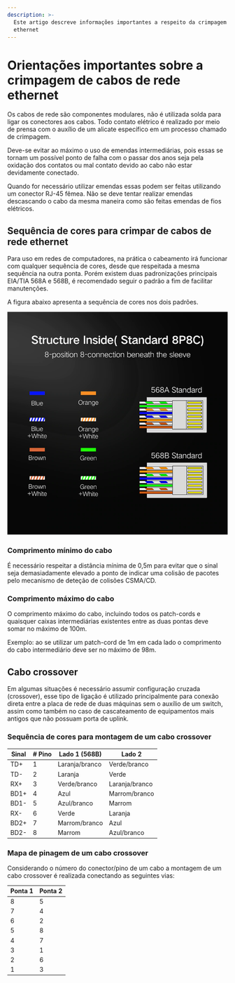 ```yaml
---
description: >-
  Este artigo descreve informações importantes a respeito da crimpagem de cabos
  ethernet
---
```


# Orientações importantes sobre a crimpagem de cabos de rede ethernet

Os cabos de rede são componentes modulares, não é utilizada solda para ligar os conectores aos cabos. Todo contato elétrico é realizado por meio de prensa com o auxílio de um alicate específico em um processo chamado de crimpagem.

Deve-se evitar ao máximo o uso de emendas intermediárias, pois essas se tornam um possível ponto de falha com o passar dos anos seja pela oxidação dos contatos ou mal contato devido ao cabo não estar devidamente conectado.

Quando for necessário utilizar emendas essas podem ser feitas utilizando um conector RJ-45 fêmea. Não se deve tentar realizar emendas descascando o cabo da mesma maneira como são feitas emendas de fios elétricos.

## Sequência de cores para crimpar de cabos de rede ethernet

Para uso em redes de computadores, na prática o cabeamento irá funcionar com qualquer sequência de cores, desde que respeitada a mesma sequência na outra ponta. Porém existem duas padronizações principais EIA/TIA 568A e 568B, é recomendado seguir o padrão a fim de facilitar manutenções.

A figura abaixo apresenta a sequência de cores nos dois padrões.

![](../.gitbook/assets/image.png)

### Comprimento mínimo do cabo

É necessário respeitar a distância mínima de 0,5m para evitar que o sinal seja demasiadamente elevado a ponto de indicar uma colisão de pacotes pelo mecanismo de deteção de colisões CSMA/CD.

### Comprimento máximo do cabo

O comprimento máximo do cabo, incluindo todos os patch-cords e quaisquer caixas intermediárias existentes entre as duas pontas deve somar no máximo de 100m.&#x20;

Exemplo: ao se utilizar um patch-cord de 1m em cada lado o comprimento do cabo intermediário deve ser no máximo de 98m.

## Cabo crossover

Em algumas situações é necessário assumir configuração cruzada (crossover), esse tipo de ligação é utilizado principalmente para conexão direta entre a placa de rede de duas máquinas sem o auxílio de um switch, assim como também no caso de cascateamento de equipamentos mais antigos que não possuam porta de uplink.

### Sequência de cores para montagem de um cabo crossover

<table><thead><tr><th>Sinal</th><th data-type="number"># Pino</th><th>Lado 1 (568B)</th><th>Lado 2</th></tr></thead><tbody><tr><td>TD+</td><td>1</td><td>Laranja/branco</td><td>Verde/branco</td></tr><tr><td>TD-</td><td>2</td><td>Laranja</td><td>Verde</td></tr><tr><td>RX+</td><td>3</td><td>Verde/branco</td><td>Laranja/branco</td></tr><tr><td>BD1+</td><td>4</td><td>Azul</td><td>Marrom/branco</td></tr><tr><td>BD1-</td><td>5</td><td>Azul/branco</td><td>Marrom</td></tr><tr><td>RX-</td><td>6</td><td>Verde</td><td>Laranja</td></tr><tr><td>BD2+</td><td>7</td><td>Marrom/branco</td><td>Azul</td></tr><tr><td>BD2-</td><td>8</td><td>Marrom</td><td>Azul/branco</td></tr></tbody></table>

### Mapa de pinagem de um cabo crossover

Considerando o número do conector/pino de um cabo a montagem de um cabo crossover é realizada conectando as seguintes vias:

| Ponta 1 | Ponta 2 |
| ------- | ------- |
| 8       | 5       |
| 7       | 4       |
| 6       | 2       |
| 5       | 8       |
| 4       | 7       |
| 3       | 1       |
| 2       | 6       |
| 1       | 3       |
